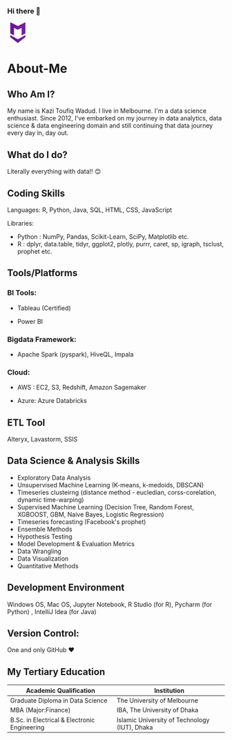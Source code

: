 ### Hi there 👋

![alt text](https://github.com/adam-p/markdown-here/raw/master/src/common/images/icon48.png "Logo Title Text 1")


# About-Me

## Who Am I?
My name is Kazi Toufiq Wadud. I live in Melbourne. I'm a data science enthusiast. Since 2012, I've embarked on my journey in data analytics, data science & data engineering domain and still continuing that data journey every day in, day out.   

## What do I do?
Literally everything with data!! 😊 


## Coding Skills
Languages: R, Python, Java, SQL, HTML, CSS, JavaScript

Libraries: 
  - Python : NumPy, Pandas, Scikit-Learn, SciPy, Matplotlib etc.
  - R : dplyr, data.table, tidyr, ggplot2, plotly, purrr, caret, sp, igraph, tsclust, prophet etc.
  


## Tools/Platforms
### BI Tools:

* Tableau (Certified)

* Power BI

### Bigdata Framework:

  -  Apache Spark (pyspark), HiveQL, Impala
 
### Cloud:

  * AWS : EC2, S3, Redshift, Amazon Sagemaker

  * Azure: Azure Databricks


## ETL Tool
Alteryx, Lavastorm, SSIS

## Data Science & Analysis Skills
* Exploratory Data Analysis 
* Unsupervised Machine Learning (K-means, k-medoids, DBSCAN)
* Timeseries clusteirng (distance method - eucledian, corss-corelation, dynamic time-warping) 
* Supervised Machine Learning (Decision Tree, Random Forest, XGBOOST, GBM, Naive Bayes, Logistic Regression)
* Timeseries forecasting (Facebook's prophet)
* Ensemble Methods
* Hypothesis Testing
* Model Development & Evaluation Metrics
* Data Wrangling 
* Data Visualization 
* Quantitative Methods

## Development Environment
Windows OS, Mac OS, Jupyter Notebook, R Studio (for R), Pycharm (for Python) , IntelliJ Idea (for Java)

## Version Control: 
One and only GitHub ❤️

## My Tertiary Education

| Academic Qualification | Institution          
| ------------- |-------------|
| Graduate Diploma in Data Science | The University of Melbourne | 
| MBA (Major:Finance)   | IBA, The University of Dhaka |  
| B.Sc. in Electrical & Electronic Engineering| Islamic University of Technology (IUT), Dhaka | 



